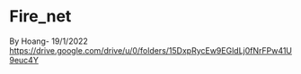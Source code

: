# Fire_net
By Hoang- 19/1/2022
https://drive.google.com/drive/u/0/folders/15DxpRycEw9EGldLj0fNrFPw41U9euc4Y
